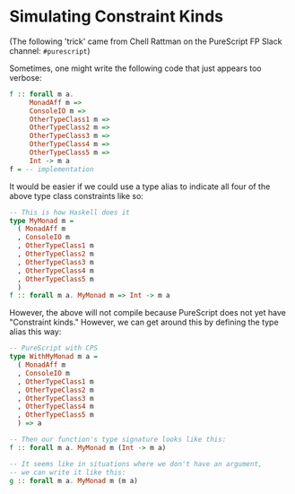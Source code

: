 # Simulating Constraint Kinds

(The following 'trick' came from Chell Rattman on the PureScript FP Slack channel: `#purescript`)

Sometimes, one might write the following code that just appears too verbose:
```purescript
f :: forall m a.
     MonadAff m =>
     ConsoleIO m =>
     OtherTypeClass1 m =>
     OtherTypeClass2 m =>
     OtherTypeClass3 m =>
     OtherTypeClass4 m =>
     OtherTypeClass5 m =>
     Int -> m a
f = -- implementation
```
It would be easier if we could use a type alias to indicate all four of the above type class constraints like so:
```purescript
-- This is how Haskell does it
type MyMonad m =
  ( MonadAff m
  , ConsoleIO m
  , OtherTypeClass1 m
  , OtherTypeClass2 m
  , OtherTypeClass3 m
  , OtherTypeClass4 m
  , OtherTypeClass5 m
  )
f :: forall m a. MyMonad m => Int -> m a
```
However, the above will not compile because PureScript does not yet have "Constraint kinds." However, we can get around this by defining the type alias this way:
```purescript
-- PureScript with CPS
type WithMyMonad m a =
  ( MonadAff m
  , ConsoleIO m
  , OtherTypeClass1 m
  , OtherTypeClass2 m
  , OtherTypeClass3 m
  , OtherTypeClass4 m
  , OtherTypeClass5 m
  ) => a

-- Then our function's type signature looks like this:
f :: forall m a. MyMonad m (Int -> m a)

-- It seems like in situations where we don't have an argument,
-- we can write it like this:
g :: forall m a. MyMonad m (m a)
```

